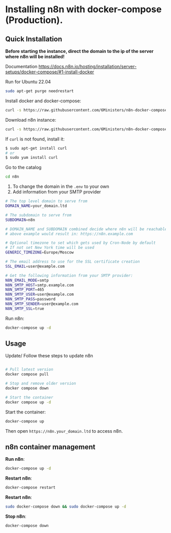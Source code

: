 # Installing n8n with docker-compose (Production).

## Quick Installation

**Before starting the instance, direct the domain to the ip of the server where n8n will be installed!**

Documentation
https://docs.n8n.io/hosting/installation/server-setups/docker-compose/#1-install-docker

Run for Ubuntu 22.04

``` bash
sudo apt-get purge needrestart
```

Install docker and docker-compose:

``` bash
curl -s https://raw.githubusercontent.com/6Ministers/n8n-docker-compose-for-business-apps/master/setup.sh | sudo bash -s
```

Download n8n instance:


``` bash
curl -s https://raw.githubusercontent.com/6Ministers/n8n-docker-compose-for-business-apps/master/download.sh | sudo bash -s n8n
```

If `curl` is not found, install it:

``` bash
$ sudo apt-get install curl
# or
$ sudo yum install curl
```

Go to the catalog

``` bash
cd n8n
```

1. To change the domain in the `.env` to your own
2. Add information from your SMTP provider

``` bash
# The top level domain to serve from
DOMAIN_NAME=your_domain.ltd

# The subdomain to serve from
SUBDOMAIN=n8n

# DOMAIN_NAME and SUBDOMAIN combined decide where n8n will be reachable from
# above example would result in: https://n8n.example.com

# Optional timezone to set which gets used by Cron-Node by default
# If not set New York time will be used
GENERIC_TIMEZONE=Europe/Moscow

# The email address to use for the SSL certificate creation
SSL_EMAIL=user@example.com

# Get the following information from your SMTP provider:
N8N_EMAIL_MODE=smtp
N8N_SMTP_HOST=smtp.example.com
N8N_SMTP_PORT=465
N8N_SMTP_USER=user@example.com
N8N_SMTP_PASS=password
N8N_SMTP_SENDER=user@example.com
N8N_SMTP_SSL=true
```

Run n8n:

``` bash
docker-compose up -d
```


## Usage

Update/
Follow these steps to update n8n

``` bash

# Pull latest version
docker compose pull

# Stop and remove older version
docker compose down

# Start the container
docker compose up -d
```


Start the container:
``` sh
docker-compose up
```
Then open `https://n8n.your_domain.ltd` to access n8n.


## n8n container management

**Run n8n**:

``` bash
docker-compose up -d
```

**Restart n8n**:

``` bash
docker-compose restart
```

**Restart n8n**:

``` bash
sudo docker-compose down && sudo docker-compose up -d
```

**Stop n8n**:

``` bash
docker-compose down
```

